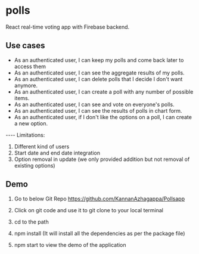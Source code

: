 # polls

React real-time voting app with Firebase backend.

## Use cases

* As an authenticated user, I can keep my polls and come back later to access them
* As an authenticated user, I can see the aggregate results of my polls.
* As an authenticated user, I can delete polls that I decide I don't want anymore.
* As an authenticated user, I can create a poll with any number of possible items.
* As an authenticated user, I can see and vote on everyone's polls.
* As an authenticated user, I can see the results of polls in chart form. 
* As an authenticated user, if I don't like the options on a poll, I can create a new option.

---- Limitations:
1) Different kind of users
2) Start date and end date integration
3) Option removal in update (we only provided addition but not removal of existing options)

## Demo
1) Go to below Git Repo 
https://github.com/KannanAzhagappa/Pollsapp

2) Click on git code and use it to git clone to your local terminal

3) cd to the path 

4) npm install (It will install all the dependencies as per the package file)

5) npm start to view the demo of the application

